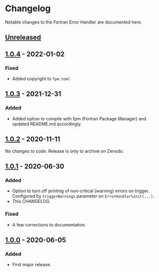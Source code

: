 # Changelog
Notable changes to the Fortran Error Handler are documented here.

## [Unreleased]

## [1.0.4] - 2022-01-02

### Fixed
- Added copyright to `fpm.toml`

## [1.0.3] - 2021-12-31

### Added
- Added option to compile with fpm (Fortran Package Manager) and updated README.md accordingly.

## [1.0.2] - 2020-11-11

No changes to code. Release is only to archive on Zenodo.

## [1.0.1] - 2020-06-30

### Added
- Option to turn off printing of non-critical (warning) errors on trigger. Configured by `triggerWarnings` parameter on `ErrorHandler%init(...)`.
- This CHANGELOG.

### Fixed
- A few corrections to documentation.

## [1.0.0] - 2020-06-05

### Added
- First major release.

[Unreleased]: https://github.com/samharrison7/fortran-error-handler/compare/1.0.4...HEAD 
[1.0.4]: https://github.com/samharrison7/fortran-error-handler/releases/tag/1.0.4
[1.0.3]: https://github.com/samharrison7/fortran-error-handler/releases/tag/1.0.3
[1.0.2]: https://github.com/samharrison7/fortran-error-handler/releases/tag/1.0.2
[1.0.1]: https://github.com/samharrison7/fortran-error-handler/releases/tag/1.0.1
[1.0.0]: https://github.com/samharrison7/fortran-error-handler/releases/tag/1.0 
